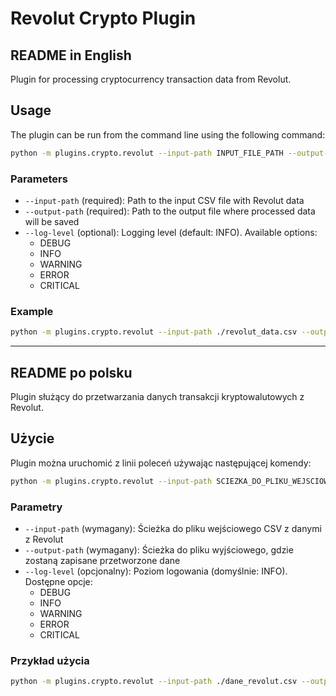 # Revolut Crypto Plugin

## README in English

Plugin for processing cryptocurrency transaction data from Revolut.

## Usage

The plugin can be run from the command line using the following command:

```bash
python -m plugins.crypto.revolut --input-path INPUT_FILE_PATH --output-path OUTPUT_FILE_PATH
```

### Parameters

- `--input-path` (required): Path to the input CSV file with Revolut data
- `--output-path` (required): Path to the output file where processed data will be saved
- `--log-level` (optional): Logging level (default: INFO). Available options:
  - DEBUG
  - INFO
  - WARNING
  - ERROR
  - CRITICAL

### Example

```bash
python -m plugins.crypto.revolut --input-path ./revolut_data.csv --output-path ./processed_data.csv --log-level DEBUG
```

---

## README po polsku

Plugin służący do przetwarzania danych transakcji kryptowalutowych z Revolut.

## Użycie

Plugin można uruchomić z linii poleceń używając następującej komendy:

```bash
python -m plugins.crypto.revolut --input-path SCIEZKA_DO_PLIKU_WEJSCIOWEGO --output-path SCIEZKA_DO_PLIKU_WYJSCIOWEGO
```

### Parametry

- `--input-path` (wymagany): Ścieżka do pliku wejściowego CSV z danymi z Revolut
- `--output-path` (wymagany): Ścieżka do pliku wyjściowego, gdzie zostaną zapisane przetworzone dane
- `--log-level` (opcjonalny): Poziom logowania (domyślnie: INFO). Dostępne opcje:
  - DEBUG
  - INFO
  - WARNING
  - ERROR
  - CRITICAL

### Przykład użycia

```bash
python -m plugins.crypto.revolut --input-path ./dane_revolut.csv --output-path ./przetworzone_dane.csv --log-level DEBUG
```
